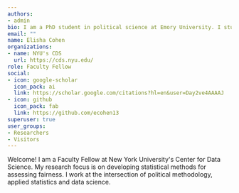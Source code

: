 ```yaml
---
authors:
- admin
bio: I am a PhD student in political science at Emory University. I study political methodology with applications focused on gender, race, and inequality in the United States.
email: ""
name: Elisha Cohen
organizations:
- name: NYU's CDS
  url: https://cds.nyu.edu/
role: Faculty Fellow
social:
- icon: google-scholar
  icon_pack: ai
  link: https://scholar.google.com/citations?hl=en&user=Day2ve4AAAAJ
- icon: github
  icon_pack: fab
  link: https://github.com/ecohen13
superuser: true
user_groups:
- Researchers
- Visitors
---
```


Welcome! I am a Faculty Fellow at New York University's Center for Data Science. My research focus is on developing statistical methods for assessing fairness. I work at the intersection of political methodology, applied statistics and data science.
